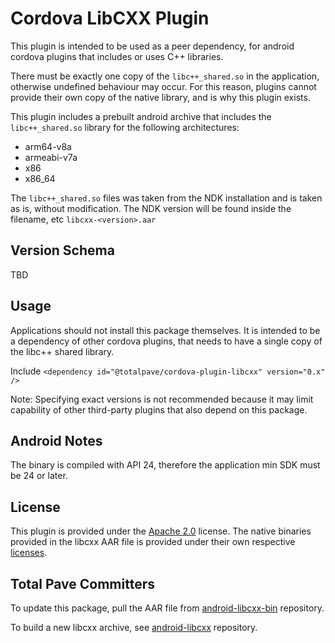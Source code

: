 
Cordova LibCXX Plugin
=========================

This plugin is intended to be used as a peer dependency, for android cordova plugins that includes or uses C++ libraries.

There must be exactly one copy of the `libc++_shared.so` in the application, otherwise undefined behaviour may occur. For this reason, plugins cannot provide their own copy of the native library, and is why this plugin exists.

This plugin includes a prebuilt android archive that includes the `libc++_shared.so` library for the following architectures:

- arm64-v8a
- armeabi-v7a
- x86
- x86_64

The `libc++_shared.so` files was taken from the NDK installation and is taken as is, without modification. The NDK version will be found inside the filename, etc `libcxx-<version>.aar`

## Version Schema

TBD

## Usage

Applications should not install this package themselves. It is intended to be a dependency of other cordova plugins, that needs to have
a single copy of the libc++ shared library.

Include `<dependency id="@totalpave/cordova-plugin-libcxx" version="0.x" />`

Note: Specifying exact versions is not recommended because it may limit capability of other third-party plugins that also depend on this package.

## Android Notes

The binary is compiled with API 24, therefore the application min SDK must be 24 or later.

## License

This plugin is provided under the [Apache 2.0](./LICENSE) license. The native binaries provided in the libcxx AAR file is provided under their own respective [licenses](https://github.com/totalpaveinc/android-libcxx/blob/master/LICENSE).

## Total Pave Committers

To update this package, pull the AAR file from [android-libcxx-bin](https://github.com/totalpaveinc/android-libcxx-bin) repository.

To build a new libcxx archive, see [android-libcxx](https://github.com/totalpaveinc/android-libcxx) repository.
